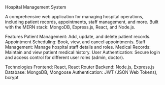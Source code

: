 Hospital Management System

A comprehensive web application for managing hospital operations, including patient records, appointments, staff management, and more. Built with the MERN stack: MongoDB, Express.js, React, and Node.js.

Features
    Patient Management: Add, update, and delete patient records.
    Appointment Scheduling: Book, view, and cancel appointments.
    Staff Management: Manage hospital staff details and roles.
    Medical Records: Maintain and view patient medical history.
    User Authentication: Secure login and access control for different user roles (admin, doctor).

Technologies
    Frontend: React, React Router
    Backend: Node.js, Express.js
    Database: MongoDB, Mongoose
    Authentication: JWT (JSON Web Tokens), bcrypt
